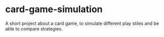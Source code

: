 # card-game-simulation
A short project about a card game, to simulate different play stiles and be able to compare strategies.
